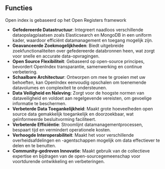 ## Functies

Open index is gebaseerd op het Open Registers framework

- **Gefedereerde Datastructuur**: Integreert naadloos verschillende dataopslagplaatsen zoals Elasticsearch en MongoDB in een uniform kader, waardoor efficiënt datamanagement en toegang mogelijk zijn.
- **Geavanceerde Zoekmogelijkheden**: Biedt uitgebreide zoekfunctionaliteiten over gefedereerde databronnen heen, wat zorgt voor snelle en accurate data-opvragingen.
- **Open Source Flexibiliteit**: Gebaseerd op open-source principes, bevordert OpenIndex transparantie, samenwerking en continue verbetering.
- **Schaalbare Architectuur**: Ontworpen om mee te groeien met uw behoeften, kan OpenIndex eenvoudig opschalen om toenemende datavolumes en complexiteit te ondersteunen.
- **Data Veiligheid en Naleving**: Zorgt voor de hoogste normen van dataveiligheid en voldoet aan regelgevende vereisten, om gevoelige informatie te beschermen.
- **Verbeterde Data Toegankelijkheid**: Maakt grote hoeveelheden open source data gemakkelijk toegankelijk en doorzoekbaar, wat geïnformeerde besluitvorming faciliteert.
- **Verbeterde Efficiëntie**: Stroomlijnt datamanagementprocessen, bespaart tijd en vermindert operationele kosten.
- **Verhoogde Interoperabiliteit**: Maakt het voor verschillende overheidsafdelingen en -agentschappen mogelijk om data effectiever te delen en te benutten.
- **Community-gedreven Innovatie**: Maakt gebruik van de collectieve expertise en bijdragen van de open-sourcegemeenschap voor voortdurende ontwikkeling en verbeteringen.
